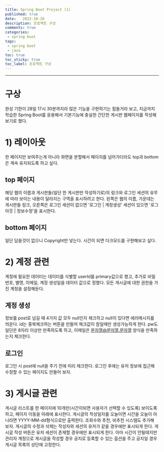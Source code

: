 ```yaml
---
title: Spring Boot Project (1)
published: true
date:   2022-10-26
description: 프로젝트 구상
comments: true
categories:
 - spring boot
tags:
 - spring boot
 - java
toc: true
toc_sticky: true
toc_label: 프로젝트 구상
---
```

---
# 구상
완성 기한이 28일 17시 30분까지라 많은 기능을 구현하기는 힘들거라 보고, 지금까지 학습한 Spring Boot를 응용해서 기본기능에 충실한 간단한 게시판 웹페이지를 작성해보기로 했다.

# 1) 레이아웃
한 페이지만 보여주는게 아니라 화면을 분할해서 페이지를 넘어가더라도 top과 bottom은 계속 유지되도록 하고 싶다.

## top 페이지
해당 웹의 이름과 게시판들(일단 한 게시판만 작성하기로)의 링크와 로그인 세션의 유무에 따라 보이는 내용이 달라지는 구역을 표시하려고 한다.
왼쪽은 웹의 이름, 가운데는 게시판들 링크, 오른쪽은 로그인 세션이 없으면 '로그인 | 계정생성' 세션이 있으면 '로그아웃 | 정보수정'을 표시한다.

## bottom 페이지
일단 담을것이 없으니 Copyright만 넣는다.
시간이 되면 다크모드를 구현해보고 싶다.

# 2) 계정 관련
계정에 필요한 데이터는 데이터를 식별할 userId를 primary값으로 했고, 추가로 비밀번호, 별명, 이메일, 계정 생성일을 데이터 값으로 정했다.
모든 게시글에 대한 권한을 가진 계정을 설정해둔다.

## 계정 생성
정보를 post로 넘길 때 4가지 값 모두 null인지 체크하고 null이 있다면 에러메시지를 띄운다.
id는 중복체크하는 버튼을 만들어 체크값이 참일때만 생성가능하게 한다.
pw도 일단은 8자리 이상만 만족하도록 하고, 이메일은 문자열@문자열.문자열 양식을 만족하는지 체크한다.

## 로그인
로그인 시 post에 null을 주기 전에 미리 체크한다.
로그인 후에는 유저 정보에 접근해 수정할 수 있는 페이지도 만들어 보자.

# 3) 게시글 관련
게시글 리스트를 한 페이지에 10개만(시간이되면 사용자가 선택할 수 있도록) 보이도록 하고, 페이지 이동을 아래에 표시한다.
게시글의 작성일자를 오늘이면 시간을 오늘이 아니라면 YYYY-MM-dd형식으로만 출력한다.
조회수와 추천, 비추천 시스템도 추가해 보자.
게시글의 수정과 삭제는 작성자와 세션의 유저가 같을 경우에만 표시되게 한다.
게시글 작성 버튼은 유저 세션이 존재할 경우에만 표시되게 한다.
아마 시간이 안될테지만 관리자 계정으로 게시글을 작성할 경우 공지로 등록할 수 있는 옵션을 주고 공지일 경우 게시글 목록의 상단에 고정한다.